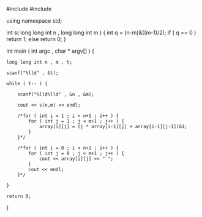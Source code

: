 #include <iostream>
#include <cstdio>

using namespace std;

int s( long long int n , long long int m ) {
	int q = (n-m)&((m-1)/2);
	if ( q == 0 )
		return 1;
	else
		return 0;
}

int main ( int argc , char * argv[] ) {

	long long int n , m , t;

	scanf("%lld" , &t);

	while ( t-- ) {

		scanf("%lld%lld" , &n , &m);

		cout << s(n,m) << endl;

		/*for ( int i = 1 ; i < n+1 ; i++ ) {
			for ( int j = 1 ; j < m+1 ; j++ ) {
				array[i][j] = (j * array[i-1][j] + array[i-1][j-1])&1;
			}
		}*/

		/*for ( int i = 0 ; i < n+1 ; i++ ) {
			for ( int j = 0 ; j < m+1 ; j++ ) {
				cout << array[i][j] << " ";
			}
			cout << endl;
		}*/

	}

	return 0;
}
